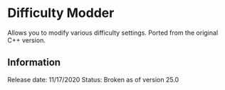 # Difficulty Modder
Allows you to modify various difficulty settings. Ported from the original C++ version.

## Information
Release date: 11/17/2020
Status: Broken as of version 25.0
